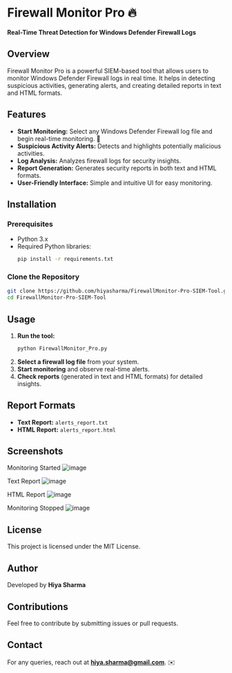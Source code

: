 # Firewall Monitor Pro 🔥

**Real-Time Threat Detection for Windows Defender Firewall Logs**

## Overview
Firewall Monitor Pro is a powerful SIEM-based tool that allows users to monitor Windows Defender Firewall logs in real time. It helps in detecting suspicious activities, generating alerts, and creating detailed reports in text and HTML formats.

## Features
- **Start Monitoring:** Select any Windows Defender Firewall log file and begin real-time monitoring. 🚀
- **Suspicious Activity Alerts:** Detects and highlights potentially malicious activities.
- **Log Analysis:** Analyzes firewall logs for security insights.
- **Report Generation:** Generates security reports in both text and HTML formats.
- **User-Friendly Interface:** Simple and intuitive UI for easy monitoring.

## Installation
### Prerequisites
- Python 3.x
- Required Python libraries:
  ```bash
  pip install -r requirements.txt
  ```

### Clone the Repository
```bash
git clone https://github.com/hiyasharma/FirewallMonitor-Pro-SIEM-Tool.git
cd FirewallMonitor-Pro-SIEM-Tool
```

## Usage
1. **Run the tool:**
   ```bash
   python FirewallMonitor_Pro.py
   ```
2. **Select a firewall log file** from your system.
3. **Start monitoring** and observe real-time alerts.
4. **Check reports** (generated in text and HTML formats) for detailed insights.

## Report Formats
- **Text Report:** `alerts_report.txt`
- **HTML Report:** `alerts_report.html`

## Screenshots

Monitoring Started
![image](https://github.com/user-attachments/assets/89918bab-0615-4721-8c94-fe0522f4477e)

Text Report
![image](https://github.com/user-attachments/assets/3bd48947-bec6-4307-a218-550deb780ac8)

HTML Report
![image](https://github.com/user-attachments/assets/442eebd5-0f80-4f98-aaad-f31d25952b8c)

Monitoring Stopped
![image](https://github.com/user-attachments/assets/783207a8-43bd-48fd-827c-aa3dc66b4713)





## License
This project is licensed under the MIT License.

## Author
Developed by **Hiya Sharma**

## Contributions
Feel free to contribute by submitting issues or pull requests.

## Contact
For any queries, reach out at **hiya.sharma@gmail.com**. ✉️

